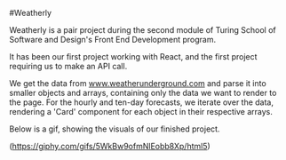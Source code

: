 #Weatherly

Weatherly is a pair project during the second module of Turing School of Software and Design's Front End Development program. 

It has been our first project working with React, and the first project requiring us to make an API call. 

We get the data from www.weatherunderground.com and parse it into smaller objects and arrays, containing only the data we want to render to the page. For the hourly and ten-day forecasts, we iterate over the data, rendering a 'Card' component for each object in their respective arrays.

Below is a gif, showing the visuals of our finished project.

(https://giphy.com/gifs/5WkBw9ofmNlEobb8Xp/html5)
